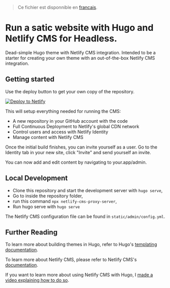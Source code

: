 >Ce fichier est disponnible en [francais](README_FR.md).

# Run a satic website with Hugo and Netlify CMS for Headless.

Dead-simple Hugo theme with Netlify CMS integration. Intended to be a starter for creating your own theme with an out-of-the-box Netlify CMS integration.

## Getting started

Use the deploy button to get your own copy of the repository.

[![Deploy to Netlify](https://www.netlify.com/img/deploy/button.svg)](https://app.netlify.com/start/deploy?repository=https://github.com/ericmurphyxyz/hugo-starter-netlify-cms&stack=cms)

This will setup everything needed for running the CMS:

* A new repository in your GitHub account with the code
* Full Continuous Deployment to Netlify's global CDN network
* Control users and access with Netlify Identity
* Manage content with Netlify CMS

Once the initial build finishes, you can invite yourself as a user. Go to the Identity tab in your new site, click "Invite" and send yourself an invite.

You can now add and edit content by navigating to your.app/admin.

## Local Development

* Clone this repository and start the development server with `hugo serve`,
* Go to inside the repository folder,
* run this command `npx netlify-cms-proxy-server`,
* Run hugo serve with `hugo serve`

The Netlify CMS configuration file can be found in `static/admin/config.yml`.

## Further Reading

To learn more about building themes in Hugo, refer to Hugo's [templating documentation](https://gohugo.io/templates/).

To learn more about Netlify CMS, please refer to Netlify CMS's [documentation](https://www.netlifycms.org/docs/intro/).

If you want to learn more about using Netlify CMS with Hugo, I [made a video explaining how to do so](https://www.youtube.com/watch?v=ZyIiY2m7OpY).